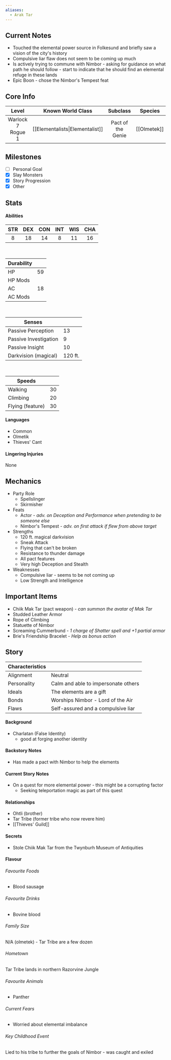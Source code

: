 ```yaml
---
aliases:
  - Arak Tar
---
```

## Current Notes
- Touched the elemental power source in Folkesund and briefly saw a vision of the city's history
- Compulsive liar flaw does not seem to be coming up much
- Is actively trying to commune with Nimbor - asking for guidance on what path he should follow - start to indicate that he should find an elemental refuge in these lands
- Epic Boon - chose the Nimbor's Tempest feat
## Core Info
| Level | Known World Class | Subclass | Species | Age | Height | Build |  |
| :--: | :--: | :--: | :--: | :--: | :--: | :--: | ---- |
| Warlock 7<br>Rogue 1 | [[Elementalists\|Elementalist]] | Pact of the Genie | [[Olmetek]] | 32 | 6' 4" | Thin |
## Milestones
- [ ] Personal Goal
- [x] Slay Monsters
- [x] Story Progression
- [x] Other
## Stats
#### Abilities
| STR | DEX | CON | INT | WIS | CHA |
|:---:|:---:|:---:|:---:|:---:|:---:|
| 8 | 18 | 14 | 8 | 11 | 16 |

<br>

| Durability | |
|---|---|
| HP | 59 |
| HP Mods |  |
| AC | 18 |
| AC Mods |  |

<br>

| Senses | |
|---|---|
| Passive Perception | 13 |
| Passive Investigation | 9 |
| Passive Insight | 10 |
| Darkvision (magical) | 120 ft. |

<br>

| Speeds | |
|---|---|
| Walking | 30 |
| Climbing | 20 |
| Flying (feature) | 30 |
#### Languages
- Common
- Olmetik
- Thieves' Cant
#### Lingering Injuries
None
## Mechanics
- Party Role
	- Spellslinger
	- Skirmisher
- Feats
	- Actor - *adv. on Deception and Performance when pretending to be someone else*
	- Nimbor's Tempest - *adv. on first attack if flew from above target*
- Strengths
	- 120 ft. magical darkvision
	- Sneak Attack
	- Flying that can't be broken
	- Resistance to thunder damage
	- All pact features
	- Very high Deception and Stealth
- Weaknesses
	- Compulsive liar - seems to be not coming up
	- Low Strength and Intelligence
## Important Items
- Chiik Mak Tar (pact weapon) - *can summon the avatar of Mak Tar*
- Studded Leather Armor
- Rope of Climbing
- Statuette of Nimbor
- Screaming Cummerbund - *1 charge of Shatter spell and +1 partial armor*
- Brie's Friendship Bracelet - *Help as bonus action*
## Story
| Characteristics | |
|---|---|
| Alignment | Neutral |
| Personality | Calm and able to impersonate others |
| Ideals | The elements are a gift |
| Bonds | Worships Nimbor - Lord of the Air |
| Flaws | Self-assured and a compulsive liar |
#### Background
- Charlatan (False Identity)
	- good at forging another identity
#### Backstory Notes
- Has made a pact with Nimbor to help the elements
#### Current Story Notes
- On a quest for more elemental power - this might be a corrupting factor
	- Seeking teleportation magic as part of this quest
#### Relationships
- Ohtli (brother)
- Tar Tribe (former tribe who now revere him)
- [[Thieves' Guild]]
#### Secrets
- Stole Chiik Mak Tar from the Twynburh Museum of Antiquities
#### Flavour
###### Favourite Foods
- Blood sausage
###### Favourite Drinks
- Bovine blood
###### Family Size
N/A (olmetek) - Tar Tribe are a few dozen
###### Hometown
Tar Tribe lands in northern Razorvine Jungle
###### Favourite Animals
- Panther
###### Current Fears
- Worried about elemental imbalance
###### Key Childhood Event
Lied to his tribe to further the goals of Nimbor - was caught and exiled
